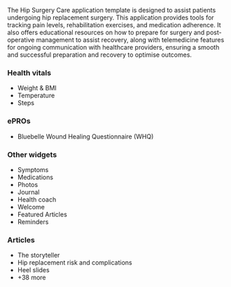 The Hip Surgery Care application template is designed to assist patients undergoing hip
replacement surgery. This application provides tools for tracking pain levels, rehabilitation
exercises, and medication adherence. It also offers educational resources on how to prepare
for surgery and post-operative management to assist recovery, along with telemedicine features for ongoing communication
with healthcare providers, ensuring a smooth and
successful preparation and recovery to optimise outcomes.

### Health vitals

- Weight & BMI
- Temperature
- Steps

### ePROs

- Bluebelle Wound Healing Questionnaire (WHQ)

### Other widgets

- Symptoms
- Medications
- Photos
- Journal
- Health coach
- Welcome
- Featured Articles
- Reminders

### Articles

- The storyteller
- Hip replacement risk and complications
- Heel slides
- +38 more